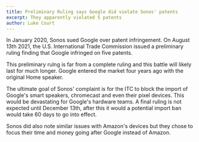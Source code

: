 ```yaml
---
title: Preliminary Ruling says Google did violate Sonos' patents
excerpt: They apparently violated 5 patents
author: Luke Court
---
```


In January 2020, Sonos sued Google over patent infringement. On August 13th 2021, the U.S. International Trade Commission issued a preliminary ruling finding that Google infringed on five patents.

This preliminary rulng is far from a complete ruling and this battle will likely last for much longer. Google entered the market four years ago with the original Home speaker.

The ultimate goal of Sonos' complaint is for the ITC to block the import of Google's smart speakers, chromecast and even their pixel devices. This would be devastating for Google's hardware teams. A final ruling is not expected until December 13th, after this it would a potential import ban would take 60 days to go into effect.

Sonos did also note similar issues with Amazon's devices but they chose to focus their time and money going after Google instead of Amazon.
